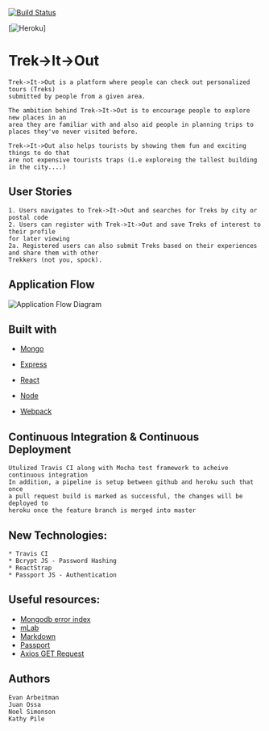 [![Build Status](https://travis-ci.org/EArbeitman/Trek-It-Out.svg?branch=master)](https://travis-ci.org/EArbeitman/Trek-It-Out)

[![Heroku](https://heroku-badge.herokuapp.com/?app=heroku-badge)]
# Trek->It->Out

	Trek->It->Out is a platform where people can check out personalized tours (Treks)
	submitted by people from a given area.

	The ambition behind Trek->It->Out is to encourage people to explore new places in an
	area they are familiar with and also aid people in planning trips to places they've never visited before.

	Trek->It->Out also helps tourists by showing them fun and exciting things to do that
	are not expensive tourists traps (i.e exploreing the tallest building in the city....)

## User Stories

	1. Users navigates to Trek->It->Out and searches for Treks by city or postal code
	2. Users can register with Trek->It->Out and save Treks of interest to their profile 
	for later viewing
	2a. Registered users can also submit Treks based on their experiences and share them with other
	Trekkers (not you, spock).

## Application Flow

![Application Flow Diagram]()

## Built with

* [Mongo](https://docs.mongodb.com/manual/)
* [Express](https://expressjs.com/en/4x/api.html)
* [React](https://facebook.github.io/react/)
* [Node](https://nodejs.org/en/docs/)

* [Webpack](https://webpack.github.io/)

## Continuous Integration & Continuous Deployment

	Utulized Travis CI along with Mocha test framework to acheive continuous integration
	In addition, a pipeline is setup between github and heroku such that once
	a pull request build is marked as successful, the changes will be deployed to
	heroku once the feature branch is merged into master

## New Technologies:
	* Travis CI
	* Bcrypt JS - Password Hashing
	* ReactStrap
	* Passport JS - Authentication

## Useful resources: 

* [Mongodb error index](https://stackoverflow.com/questions/24430220/*e11000-duplicate-key-error-index-in-mongodb-mongoose)
* [mLab](http://docs.mlab.com/migrating/)
* [Markdown](https://github.com/adam-p/markdown-here/wiki/Markdown-Cheatsheet#emphasis)
* [Passport](http://passportjs.org/docs/username-password)
* [Axios GET Request](https://stackoverflow.com/questions/44888996/request-parameters-showing-as-undefined/44889353#44889353)

## Authors

	Evan Arbeitman
	Juan Ossa
	Noel Simonson
	Kathy Pile

